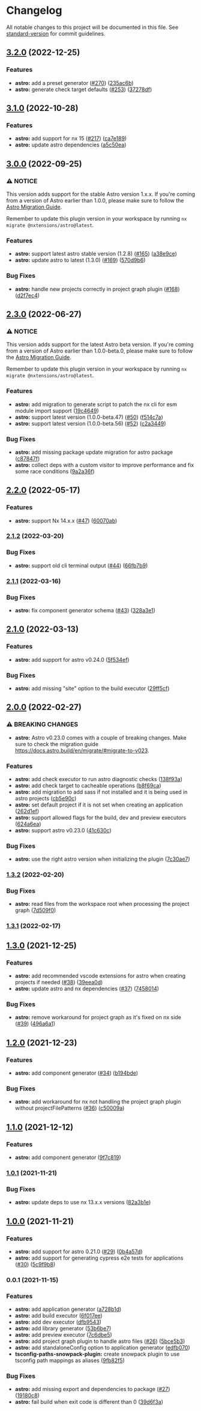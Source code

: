 # Changelog

All notable changes to this project will be documented in this file. See [standard-version](https://github.com/conventional-changelog/standard-version) for commit guidelines.

## [3.2.0](https://github.com/nxtensions/nxtensions/compare/@nxtensions/astro@v3.1.0...@nxtensions/astro@v3.2.0) (2022-12-25)

### Features

- **astro:** add a preset generator ([#270](https://github.com/nxtensions/nxtensions/issues/270)) ([235ac6b](https://github.com/nxtensions/nxtensions/commit/235ac6bf7d3e90ac27f4196467e7cbbe63d6db23))
- **astro:** generate check target defaults ([#253](https://github.com/nxtensions/nxtensions/issues/253)) ([37278df](https://github.com/nxtensions/nxtensions/commit/37278df758b07e283936903b0a45861d2a19064f))

## [3.1.0](https://github.com/nxtensions/nxtensions/compare/@nxtensions/astro@v3.0.0...@nxtensions/astro@v3.1.0) (2022-10-28)

### Features

- **astro:** add support for nx 15 ([#217](https://github.com/nxtensions/nxtensions/issues/217)) ([ca7e189](https://github.com/nxtensions/nxtensions/commit/ca7e189e1e2870155e57bd4c4401137ed81ec82c))
- **astro:** update astro dependencies ([a5c50ea](https://github.com/nxtensions/nxtensions/commit/a5c50ea4597eaa8ef335f8f31968db9b1f8cf1c9))

## [3.0.0](https://github.com/nxtensions/nxtensions/compare/@nxtensions/astro@v2.3.0...@nxtensions/astro@v3.0.0) (2022-09-25)

### ⚠ NOTICE

This version adds support for the stable Astro version 1.x.x. If you're coming from a version of Astro earlier than 1.0.0, please make sure to follow the [Astro Migration Guide](https://docs.astro.build/en/migrate/).

Remember to update this plugin version in your workspace by running `nx migrate @nxtensions/astro@latest`.

### Features

- **astro:** support latest astro stable version (1.2.8) ([#165](https://github.com/nxtensions/nxtensions/issues/165)) ([a38e9ce](https://github.com/nxtensions/nxtensions/commit/a38e9ce6d024d9a04f6eb2b34256911f894dc582))
- **astro:** update astro to latest (1.3.0) ([#169](https://github.com/nxtensions/nxtensions/issues/169)) ([570d9b6](https://github.com/nxtensions/nxtensions/commit/570d9b6185dd4b492f3e5f98f6bf6d1c82e58bc9))

### Bug Fixes

- **astro:** handle new projects correctly in project graph plugin ([#168](https://github.com/nxtensions/nxtensions/issues/168)) ([d2f7ec4](https://github.com/nxtensions/nxtensions/commit/d2f7ec4b38103844f91ab9722dc7e9b91df81417))

## [2.3.0](https://github.com/nxtensions/nxtensions/compare/@nxtensions/astro@v2.2.0...@nxtensions/astro@v2.3.0) (2022-06-27)

### ⚠ NOTICE

This version adds support for the latest Astro beta version. If you're coming from a version of Astro earlier than 1.0.0-beta.0, please make sure to follow the [Astro Migration Guide](https://docs.astro.build/en/migrate/).

Remember to update this plugin version in your workspace by running `nx migrate @nxtensions/astro@latest`.

### Features

- **astro:** add migration to generate script to patch the nx cli for esm module import support ([19c4649](https://github.com/nxtensions/nxtensions/commit/19c464924c404a86dc1cc15d1cd6c63ff7b26d0f))
- **astro:** support latest version (1.0.0-beta.47) ([#50](https://github.com/nxtensions/nxtensions/issues/50)) ([f514c7a](https://github.com/nxtensions/nxtensions/commit/f514c7a2795a27b62a8e0366fbcc49fc967671c5))
- **astro:** support latest version (1.0.0-beta.56) ([#52](https://github.com/nxtensions/nxtensions/issues/52)) ([c2a3449](https://github.com/nxtensions/nxtensions/commit/c2a3449269d328966ed92af11428c4c17b858511))

### Bug Fixes

- **astro:** add missing package update migration for astro package ([c87847f](https://github.com/nxtensions/nxtensions/commit/c87847fbab4165212d06eb65d49058837d3b927f))
- **astro:** collect deps with a custom visitor to improve performance and fix some race conditions ([9a2a36f](https://github.com/nxtensions/nxtensions/commit/9a2a36ff7b41ec41553a735a80936aa7c83598dd))

## [2.2.0](https://github.com/nxtensions/nxtensions/compare/@nxtensions/astro@v2.1.2...@nxtensions/astro@v2.2.0) (2022-05-17)

### Features

- **astro:** support Nx 14.x.x ([#47](https://github.com/nxtensions/nxtensions/issues/47)) ([60070ab](https://github.com/nxtensions/nxtensions/commit/60070abc0565aec18cac376d1f593e450647e5fa))

### [2.1.2](https://github.com/nxtensions/nxtensions/compare/@nxtensions/astro@v2.1.1...@nxtensions/astro@v2.1.2) (2022-03-20)

### Bug Fixes

- **astro:** support old cli terminal output ([#44](https://github.com/nxtensions/nxtensions/issues/44)) ([66fb7b9](https://github.com/nxtensions/nxtensions/commit/66fb7b9d9f252d0be1521f7e9a52047802f99d7d))

### [2.1.1](https://github.com/nxtensions/nxtensions/compare/@nxtensions/astro@v2.1.0...@nxtensions/astro@v2.1.1) (2022-03-16)

### Bug Fixes

- **astro:** fix component generator schema ([#43](https://github.com/nxtensions/nxtensions/issues/43)) ([328a3e1](https://github.com/nxtensions/nxtensions/commit/328a3e12ce9a5c05928f23f1115f2d886eab2019))

## [2.1.0](https://github.com/nxtensions/nxtensions/compare/@nxtensions/astro@v2.0.0...@nxtensions/astro@v2.1.0) (2022-03-13)

### Features

- **astro:** add support for astro v0.24.0 ([5f534ef](https://github.com/nxtensions/nxtensions/commit/5f534ef1c0d7d8b23965c6d1cca41147ba7d2b4a))

### Bug Fixes

- **astro:** add missing "site" option to the build executor ([29ff5cf](https://github.com/nxtensions/nxtensions/commit/29ff5cf641c86157445b8005fa944465f77a76fc))

## [2.0.0](https://github.com/nxtensions/nxtensions/compare/@nxtensions/astro@v1.3.2...@nxtensions/astro@v2.0.0) (2022-02-27)

### ⚠ BREAKING CHANGES

- **astro:** Astro v0.23.0 comes with a couple of breaking changes. Make sure to check the migration guide https://docs.astro.build/en/migrate/#migrate-to-v023.

### Features

- **astro:** add check executor to run astro diagnostic checks ([138f93a](https://github.com/nxtensions/nxtensions/commit/138f93a9d94828982e44f6a8704c4b726919588b))
- **astro:** add check target to cacheable operations ([b8f69ca](https://github.com/nxtensions/nxtensions/commit/b8f69caf0a908a6afd8097edd184520311516491))
- **astro:** add migration to add sass if not installed and it is being used in astro projects ([cb5e90c](https://github.com/nxtensions/nxtensions/commit/cb5e90c100e7edbc3fed02ffb00186ec326945d8))
- **astro:** set default project if it is not set when creating an application ([262d1ef](https://github.com/nxtensions/nxtensions/commit/262d1ef66ef85b898f03885ad1a17c47541c56f0))
- **astro:** support allowed flags for the build, dev and preview executors ([624a6ea](https://github.com/nxtensions/nxtensions/commit/624a6ead59609f289c71fabca2a59131242ce219))
- **astro:** support astro v0.23.0 ([41c630c](https://github.com/nxtensions/nxtensions/commit/41c630c7eba34efb8d5e01ac684da205137d06e2))

### Bug Fixes

- **astro:** use the right astro version when initializing the plugin ([7c30ae7](https://github.com/nxtensions/nxtensions/commit/7c30ae7dbe4b37fba1174d3a3d68da32d635d3c0))

### [1.3.2](https://github.com/nxtensions/nxtensions/compare/@nxtensions/astro@v1.3.1...@nxtensions/astro@v1.3.2) (2022-02-20)

### Bug Fixes

- **astro:** read files from the workspace root when processing the project graph ([7d509f0](https://github.com/nxtensions/nxtensions/commit/7d509f0ad4da2386d740fa027d92e4859b5a8cfe))

### [1.3.1](https://github.com/nxtensions/nxtensions/compare/@nxtensions/astro@v1.3.0...@nxtensions/astro@v1.3.1) (2022-02-17)

## [1.3.0](https://github.com/nxtensions/nxtensions/compare/@nxtensions/astro@v1.2.0...@nxtensions/astro@v1.3.0) (2021-12-25)

### Features

- **astro:** add recommended vscode extensions for astro when creating projects if needed ([#38](https://github.com/nxtensions/nxtensions/issues/38)) ([39eea0d](https://github.com/nxtensions/nxtensions/commit/39eea0d86b5e5e3d0a4c7fcbbcb34a20e84c8dc0))
- **astro:** update astro and nx dependencies ([#37](https://github.com/nxtensions/nxtensions/issues/37)) ([7458014](https://github.com/nxtensions/nxtensions/commit/745801434aae1f157228ccc06ce0fbfc37ca0bdd))

### Bug Fixes

- **astro:** remove workaround for project graph as it's fixed on nx side ([#39](https://github.com/nxtensions/nxtensions/issues/39)) ([496a6a1](https://github.com/nxtensions/nxtensions/commit/496a6a19091d0b82df293645b36c3003cddc0246))

## [1.2.0](https://github.com/nxtensions/nxtensions/compare/@nxtensions/astro@v1.0.1...@nxtensions/astro@v1.2.0) (2021-12-23)

### Features

- **astro:** add component generator ([#34](https://github.com/nxtensions/nxtensions/issues/34)) ([b194bde](https://github.com/nxtensions/nxtensions/commit/b194bde4ccb7047780a96a8b66fe1cbe537c05e7))

### Bug Fixes

- **astro:** add workaround for nx not handling the project graph plugin without projectFilePatterns ([#36](https://github.com/nxtensions/nxtensions/issues/36)) ([c50009a](https://github.com/nxtensions/nxtensions/commit/c50009a6c1cf835942675f6dc687b982b145998b))

## [1.1.0](https://github.com/nxtensions/nxtensions/compare/@nxtensions/astro@v1.0.1...@nxtensions/astro@v1.1.0) (2021-12-12)

### Features

- **astro:** add component generator ([9f7c819](https://github.com/nxtensions/nxtensions/commit/9f7c819c04b333d3baeaafb741aec94a5b64c05e))

### [1.0.1](https://github.com/nxtensions/nxtensions/compare/@nxtensions/astro@v1.0.0...@nxtensions/astro@v1.0.1) (2021-11-21)

### Bug Fixes

- **astro:** update deps to use nx 13.x.x versions ([82a3b1e](https://github.com/nxtensions/nxtensions/commit/82a3b1e38cdd40e0bc779ed89ef289806eff3705))

## [1.0.0](https://github.com/nxtensions/nxtensions/compare/@nxtensions/astro@v0.0.1...@nxtensions/astro@v1.0.0) (2021-11-21)

### Features

- **astro:** add support for astro 0.21.0 ([#29](https://github.com/nxtensions/nxtensions/issues/29)) ([0b4a57d](https://github.com/nxtensions/nxtensions/commit/0b4a57d6a7b30e4d5dc311bcf698bf28341a752c))
- **astro:** add support for generating cypress e2e tests for applications ([#30](https://github.com/nxtensions/nxtensions/issues/30)) ([5c9f9b8](https://github.com/nxtensions/nxtensions/commit/5c9f9b875e4635ca98dbe9c211881fe63e7d06fd))

### 0.0.1 (2021-11-15)

### Features

- **astro:** add application generator ([a728b1d](https://github.com/nxtensions/nxtensions/commit/a728b1d53b078bc9035ce1aa6b4a3dbf25d371dd))
- **astro:** add build executor ([6f017ee](https://github.com/nxtensions/nxtensions/commit/6f017eeb319826182a042f5f823f2b42cfa87b61))
- **astro:** add dev executor ([dfb9543](https://github.com/nxtensions/nxtensions/commit/dfb9543f8088cfca18fe1f7c4028a3b894a4a96e))
- **astro:** add library generator ([53b6be7](https://github.com/nxtensions/nxtensions/commit/53b6be73b798f9feff10c404961c7cca0f636b2a))
- **astro:** add preview executor ([7c6dbe5](https://github.com/nxtensions/nxtensions/commit/7c6dbe585757ee5de419e37951e4a611b8ced63a))
- **astro:** add project graph plugin to handle astro files ([#26](https://github.com/nxtensions/nxtensions/issues/26)) ([5bce5b3](https://github.com/nxtensions/nxtensions/commit/5bce5b3252f152160fd07669371fd28178f57f76))
- **astro:** add standaloneConfig option to application generator ([edfb070](https://github.com/nxtensions/nxtensions/commit/edfb0708699fce40a9dace48115e85a786f781b8))
- **tsconfig-paths-snowpack-plugin:** create snowpack plugin to use tsconfig path mappings as aliases ([9fb82f5](https://github.com/nxtensions/nxtensions/commit/9fb82f596c7073b12f7dc61eb7f1cf56eacef0c4))

### Bug Fixes

- **astro:** add missing export and dependencies to package ([#27](https://github.com/nxtensions/nxtensions/issues/27)) ([19180c8](https://github.com/nxtensions/nxtensions/commit/19180c8f73488badd1b7504720ea231773306c32))
- **astro:** fail build when exit code is different than 0 ([39d6f3a](https://github.com/nxtensions/nxtensions/commit/39d6f3ac19efae9337a19e8d74abba74fd34a360))
